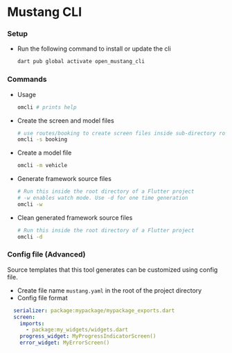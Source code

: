 # Mustang CLI

### Setup
- Run the following command to install or update the cli 
    ```bash
    dart pub global activate open_mustang_cli
    ```

### Commands
- Usage
    ```bash
    omcli # prints help
    ```

- Create the screen and model files
    ```bash
    # use routes/booking to create screen files inside sub-directory routes
    omcli -s booking
    ```
  
- Create a model file
    ```bash
    omcli -m vehicle
    ```

- Generate framework source files
    ```bash
    # Run this inside the root directory of a Flutter project
    # -w enables watch mode. Use -d for one time generation
    omcli -w 
    ```

- Clean generated framework source files
    ```bash
    # Run this inside the root directory of a Flutter project
    omcli -d 
    ```

### Config file (Advanced)
Source templates that this tool generates can be customized using config file.

 - Create file name `mustang.yaml` in the root of the project directory
 - Config file format
```yaml
  serializer: package:mypackage/mypackage_exports.dart
  screen:
    imports:
      - package:my_widgets/widgets.dart
    progress_widget: MyProgressIndicatorScreen()
    error_widget: MyErrorScreen()
```
